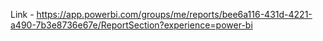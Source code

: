 Link - https://app.powerbi.com/groups/me/reports/bee6a116-431d-4221-a490-7b3e8736e67e/ReportSection?experience=power-bi
